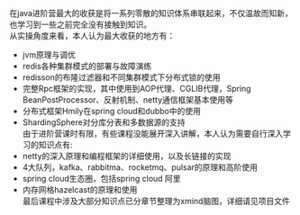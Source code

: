 在java进阶营最大的收获是将一系列零散的知识体系串联起来，不仅温故而知新，也学习到一些之前完全没有接触到知识。  
从实操角度来看，本人认为最大收获的地方有：  
- jvm原理与调优
- redis各种集群模式的部署与故障演练
- redisson的布隆过滤器和不同集群模式下分布式锁的使用
- 完整Rpc框架的实现，其中使用到AOP代理、CGLIB代理，Spring BeanPostProcessor、反射机制、netty通信框架基本使用等
- 分布式框架Hmily在spring cloud和dubbo中的使用
- ShardingSphere对分库分表和多数据源的支持  
由于进阶营课时有限，有些课程没能展开深入讲解，本人认为需要自行深入学习的知识点有:  
- netty的深入原理和编程框架的详细使用，以及长链接的实现
- 4大队列，kafka、rabbitma、rocketmq、pulsar的原理和高阶使用
- spring cloud生态圈，包括spring cloud 阿里
- 内存网格hazelcast的原理和使用  
最后课程中涉及大部分知识点已分章节整理为xmind脑图，详细请见项目文件
